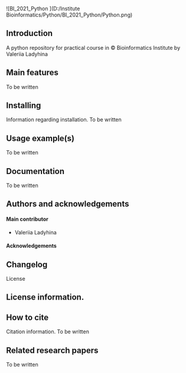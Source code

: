 ![BI_2021_Python ](D:/Institute Bioinformatics/Python/BI_2021_Python/Python.png)

## Introduction
A python repository for practical course in © Bioinformatics Institute by Valeriia Ladyhina

## Main features
To be written

## Installing
Information regarding installation.
To be written

## Usage example(s)
To be written

## Documentation
To be written

## Authors and acknowledgements
#### Main contributor
* Valeriia Ladyhina

#### Acknowledgements

## Changelog
License
## License information.

## How to cite
Citation information.
To be written

## Related research papers
To be written 
